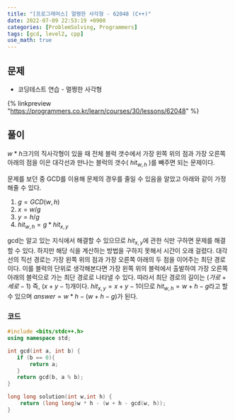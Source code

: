 ```yaml
---
title: "[프로그래머스] 멀쩡한 사각형 - 62048 (C++)"
date: 2022-07-09 22:53:19 +0900
categories: [ProblemSolving, Programmers]
tags: [gcd, level2, cpp]
use_math: true
---
```


## 문제

- 코딩테스트 연습 - 멀쩡한 사각형

{% linkpreview "https://programmers.co.kr/learn/courses/30/lessons/62048" %}

## 풀이

$w*h$크기의 직사각형이 있을 때 전체 블럭 갯수에서 가장 왼쪽 위의 점과 가장 오른쪽 아래의 점을 이은 대각선과 만나는 블럭의 갯수( $hit_{w,h}$ )를 빼주면 되는 문제이다.

문제를 보던 중 GCD를 이용해 문제의 경우를 줄일 수 있음을 알았고 아래와 같이 가정해줄 수 있다.

1. $g=GCD(w, h)$
2. $x=w/g$
3. $y=h/g$
4. $hit_{w,h}= g*hit_{x, y}$

gcd는 알고 있는 지식에서 해결할 수 있으므로 $hit_{x, y}$에 관한 식만 구하면 문제를 해결할 수 있다. 하지만 해당 식을 계산하는 방법을 구하지 못해서 시간이 오래 걸렸다.
대각선의 직선 경로는 가장 왼쪽 위의 점과 가장 오른쪽 아래의 두 점을 이어주는 최단 경로이다. 이를 블럭의 단위로 생각해본다면 가장 왼쪽 위의 블럭에서 출발하여 가장 오른쪽 아래의 블럭으로 가는 최단 경로로 나타낼 수 있다. 따라서 최단 경로의 길이는 $(가로+세로-1)$ 즉, $(x+y-1)$개이다.
$hit_{x, y}=x+y-1$이므로 $hit_{w,h}=w+h-g$라고 할 수 있으며
$answer=w*h-(w+h-g)$가 된다.

### 코드

```cpp
#include <bits/stdc++.h>
using namespace std;

int gcd(int a, int b) {
   if (b == 0){
       return a;
   }
   return gcd(b, a % b);
}

long long solution(int w,int h) {
    return (long long)w * h - (w + h - gcd(w, h));
}

```
